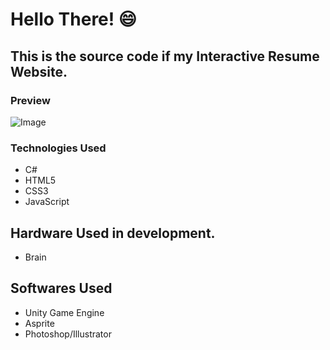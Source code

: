 # Hello There! 😄
## This is the source code if my Interactive Resume Website.

### Preview
![Image](https://github.com/LuckyCrack/Me/blob/main/PreviewFiles/preview.gif)

### Technologies Used
* C#
* HTML5
* CSS3
* JavaScript

## Hardware Used in development.
* Brain

## Softwares Used
* Unity Game Engine
* Asprite
* Photoshop/Illustrator
